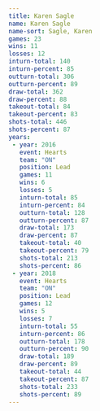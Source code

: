 ```yaml
---
title: Karen Sagle
name: Karen Sagle
name-sort: Sagle, Karen
games: 23
wins: 11
losses: 12
inturn-total: 140
inturn-percent: 85
outturn-total: 306
outturn-percent: 89
draw-total: 362
draw-percent: 88
takeout-total: 84
takeout-percent: 83
shots-total: 446
shots-percent: 87
years:
 - year: 2016
   event: Hearts
   team: "ON"
   position: Lead
   games: 11
   wins: 6
   losses: 5
   inturn-total: 85
   inturn-percent: 84
   outturn-total: 128
   outturn-percent: 87
   draw-total: 173
   draw-percent: 87
   takeout-total: 40
   takeout-percent: 79
   shots-total: 213
   shots-percent: 86
 - year: 2018
   event: Hearts
   team: "ON"
   position: Lead
   games: 12
   wins: 5
   losses: 7
   inturn-total: 55
   inturn-percent: 86
   outturn-total: 178
   outturn-percent: 90
   draw-total: 189
   draw-percent: 89
   takeout-total: 44
   takeout-percent: 87
   shots-total: 233
   shots-percent: 89
---
```

